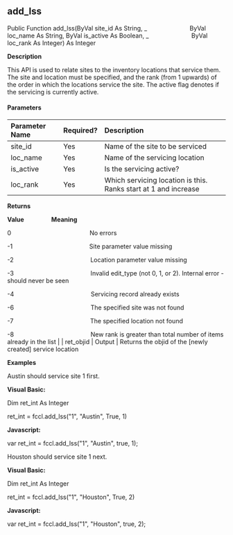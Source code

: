 add_lss
-------

Public Function add_lss(ByVal site_id As String, _
                        ByVal loc_name As String, ByVal is_active As Boolean, _
                        ByVal loc_rank As Integer) As Integer

**Description**

This API is used to relate sites to the inventory locations that service them. The site and location must be specified, and the rank (from 1 upwards) of the order in which the locations service the site. The active flag denotes if the servicing is currently active.

#### Parameters

| Parameter Name | Required? | Description |
|:--- |:--- |:--- |
| site_id | Yes | Name of the site to be serviced |
| loc_name | Yes | Name of the servicing location |
| is_active | Yes | Is the servicing active? |
| loc_rank | Yes | Which servicing location is this. Ranks start at 1 and increase |

**Returns**

**Value**                **Meaning**

0                                              No errors

-1                                             Site parameter value missing

-2                                             Location parameter value missing

-3                                             Invalid edit_type (not 0, 1, or 2). Internal error - should never be seen

-4                                             Servicing record already exists

-6                                             The specified site was not found

-7                                             The specified location not found

-8                                             New rank is greater than total number of items already in the list |
| ret_objid | Output | Returns the objid of the \[newly created\] service location

**Examples**

 Austin should service site 1 first.

**Visual Basic:**

Dim ret_int As Integer

ret_int = fccl.add_lss("1", "Austin", True, 1)

**Javascript:**

var ret_int = fccl.add_lss("1", "Austin", true, 1);

 Houston should service site 1 next.

**Visual Basic:**

Dim ret_int As Integer

ret_int = fccl.add_lss("1", "Houston", True, 2)

**Javascript:**

var ret_int = fccl.add_lss("1", "Houston", true, 2);